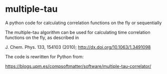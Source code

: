 # multiple-tau
A python code for calculating correlation functions on the fly or sequentially


The multiple-tau algorithm can be used for calculating time correlation functions on the fly, as described in

J. Chem. Phys. 133, 154103 (2010); http://dx.doi.org/10.1063/1.3491098


The code is rewritten for Python from:

https://blogs.upm.es/compsoftmatter/software/multiple-tau-correlator/
